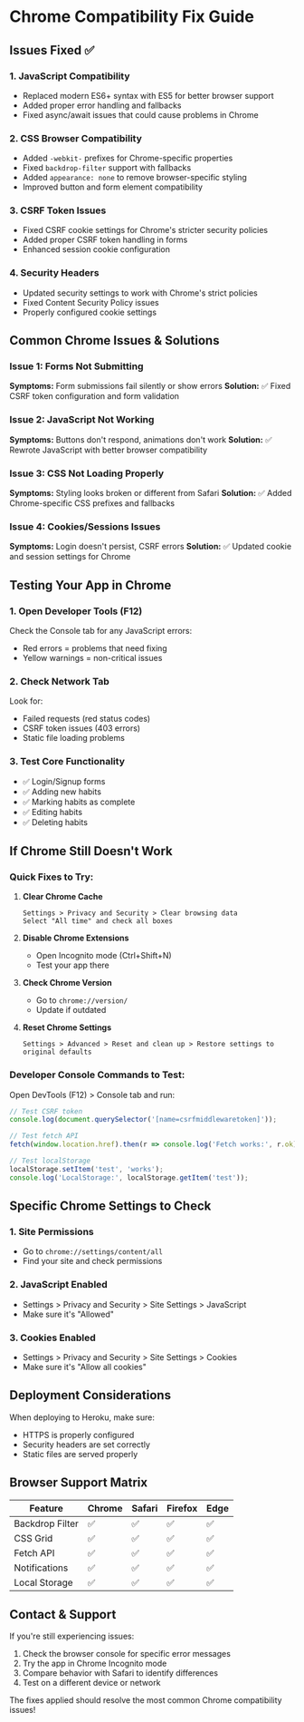 # Chrome Compatibility Fix Guide

## Issues Fixed ✅

### 1. **JavaScript Compatibility**
- Replaced modern ES6+ syntax with ES5 for better browser support
- Added proper error handling and fallbacks
- Fixed async/await issues that could cause problems in Chrome

### 2. **CSS Browser Compatibility**
- Added `-webkit-` prefixes for Chrome-specific properties
- Fixed `backdrop-filter` support with fallbacks
- Added `appearance: none` to remove browser-specific styling
- Improved button and form element compatibility

### 3. **CSRF Token Issues**
- Fixed CSRF cookie settings for Chrome's stricter security policies
- Added proper CSRF token handling in forms
- Enhanced session cookie configuration

### 4. **Security Headers**
- Updated security settings to work with Chrome's strict policies
- Fixed Content Security Policy issues
- Properly configured cookie settings

## Common Chrome Issues & Solutions

### Issue 1: Forms Not Submitting
**Symptoms:** Form submissions fail silently or show errors
**Solution:** ✅ Fixed CSRF token configuration and form validation

### Issue 2: JavaScript Not Working
**Symptoms:** Buttons don't respond, animations don't work
**Solution:** ✅ Rewrote JavaScript with better browser compatibility

### Issue 3: CSS Not Loading Properly
**Symptoms:** Styling looks broken or different from Safari
**Solution:** ✅ Added Chrome-specific CSS prefixes and fallbacks

### Issue 4: Cookies/Sessions Issues
**Symptoms:** Login doesn't persist, CSRF errors
**Solution:** ✅ Updated cookie and session settings for Chrome

## Testing Your App in Chrome

### 1. **Open Developer Tools** (F12)
Check the Console tab for any JavaScript errors:
- Red errors = problems that need fixing
- Yellow warnings = non-critical issues

### 2. **Check Network Tab**
Look for:
- Failed requests (red status codes)
- CSRF token issues (403 errors)
- Static file loading problems

### 3. **Test Core Functionality**
- ✅ Login/Signup forms
- ✅ Adding new habits
- ✅ Marking habits as complete
- ✅ Editing habits
- ✅ Deleting habits

## If Chrome Still Doesn't Work

### Quick Fixes to Try:

1. **Clear Chrome Cache**
   ```
   Settings > Privacy and Security > Clear browsing data
   Select "All time" and check all boxes
   ```

2. **Disable Chrome Extensions**
   - Open Incognito mode (Ctrl+Shift+N)
   - Test your app there

3. **Check Chrome Version**
   - Go to `chrome://version/`
   - Update if outdated

4. **Reset Chrome Settings**
   ```
   Settings > Advanced > Reset and clean up > Restore settings to original defaults
   ```

### Developer Console Commands to Test:

Open DevTools (F12) > Console tab and run:

```javascript
// Test CSRF token
console.log(document.querySelector('[name=csrfmiddlewaretoken]'));

// Test fetch API
fetch(window.location.href).then(r => console.log('Fetch works:', r.ok));

// Test localStorage
localStorage.setItem('test', 'works');
console.log('LocalStorage:', localStorage.getItem('test'));
```

## Specific Chrome Settings to Check

### 1. **Site Permissions**
- Go to `chrome://settings/content/all`
- Find your site and check permissions

### 2. **JavaScript Enabled**
- Settings > Privacy and Security > Site Settings > JavaScript
- Make sure it's "Allowed"

### 3. **Cookies Enabled**
- Settings > Privacy and Security > Site Settings > Cookies
- Make sure it's "Allow all cookies"

## Deployment Considerations

When deploying to Heroku, make sure:
- HTTPS is properly configured
- Security headers are set correctly
- Static files are served properly

## Browser Support Matrix

| Feature | Chrome | Safari | Firefox | Edge |
|---------|--------|--------|---------|------|
| Backdrop Filter | ✅ | ✅ | ✅ | ✅ |
| CSS Grid | ✅ | ✅ | ✅ | ✅ |
| Fetch API | ✅ | ✅ | ✅ | ✅ |
| Notifications | ✅ | ✅ | ✅ | ✅ |
| Local Storage | ✅ | ✅ | ✅ | ✅ |

## Contact & Support

If you're still experiencing issues:
1. Check the browser console for specific error messages
2. Try the app in Chrome Incognito mode
3. Compare behavior with Safari to identify differences
4. Test on a different device or network

The fixes applied should resolve the most common Chrome compatibility issues!